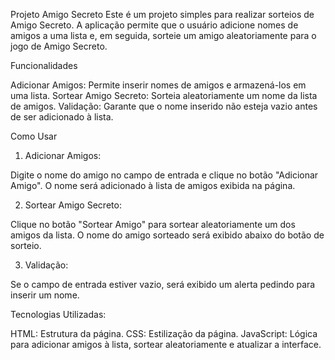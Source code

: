 Projeto Amigo Secreto
Este é um projeto simples para realizar sorteios de Amigo Secreto. A aplicação permite que o usuário adicione nomes de amigos a uma lista e, em seguida, sorteie um amigo aleatoriamente para o jogo de Amigo Secreto.

Funcionalidades

Adicionar Amigos: Permite inserir nomes de amigos e armazená-los em uma lista.
Sortear Amigo Secreto: Sorteia aleatoriamente um nome da lista de amigos.
Validação: Garante que o nome inserido não esteja vazio antes de ser adicionado à lista.

Como Usar
1. Adicionar Amigos:

Digite o nome do amigo no campo de entrada e clique no botão "Adicionar Amigo".
O nome será adicionado à lista de amigos exibida na página.

2. Sortear Amigo Secreto:

Clique no botão "Sortear Amigo" para sortear aleatoriamente um dos amigos da lista.
O nome do amigo sorteado será exibido abaixo do botão de sorteio.

3. Validação:

Se o campo de entrada estiver vazio, será exibido um alerta pedindo para inserir um nome.

Tecnologias Utilizadas:

HTML: Estrutura da página.
CSS: Estilização da página.
JavaScript: Lógica para adicionar amigos à lista, sortear aleatoriamente e atualizar a interface.